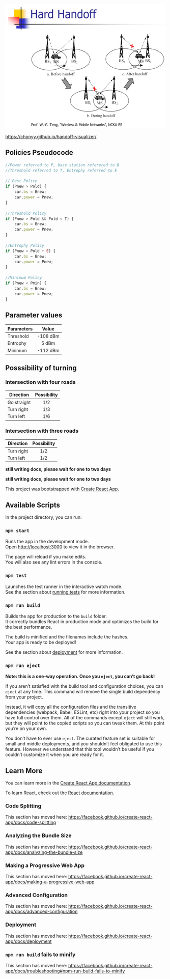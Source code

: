<p align=center>
    <img src="img/handoff.PNG" width="636" height="391">
</p>

https://chonyy.github.io/handoff-visualizer/

## Policies Pseudocode

```javascript
//Power referred to P, base station referered to B
//Threshold referred to T, Entrophy referred to E

// Best Policy
if (Pnew > Pold) {
    car.bs = Bnew;
    car.power = Pnew;
}

//Threshold Policy
if (Pnew > Pold && Pold < T) {
    car.bs = Bnew;
    car.power = Pnew;
}

//Entrophy Policy
if (Pnew > Pold + E) {
    car.bs = Bnew;
    car.power = Pnew;
}

//Minimum Policy
if (Pnew < Pmin) {
    car.bs = Bnew;
    car.power = Pnew;
}
```

## Parameter values

| Parameters |  Value   |
| ---------- | :------: |
| Threshold  | -108 dBm |
| Entrophy   |  5 dBm   |
| Minimum    | -112 dBm |

## Posssibility of turning

### Intersection with four roads

| Direction   | Possibility |
| ----------- | :---------: |
| Go straight |     1/2     |
| Turn right  |     1/3     |
| Turn left   |     1/6     |

### Intersection with three roads

| Direction  | Possibility |
| ---------- | :---------: |
| Turn right |     1/2     |
| Turn left  |     1/2     |

**still writing docs, please wait for one to two days**

**still writing docs, please wait for one to two days**

This project was bootstrapped with [Create React App](https://github.com/facebook/create-react-app).

## Available Scripts

In the project directory, you can run:

### `npm start`

Runs the app in the development mode.<br />
Open [http://localhost:3000](http://localhost:3000) to view it in the browser.

The page will reload if you make edits.<br />
You will also see any lint errors in the console.

### `npm test`

Launches the test runner in the interactive watch mode.<br />
See the section about [running tests](https://facebook.github.io/create-react-app/docs/running-tests) for more information.

### `npm run build`

Builds the app for production to the `build` folder.<br />
It correctly bundles React in production mode and optimizes the build for the best performance.

The build is minified and the filenames include the hashes.<br />
Your app is ready to be deployed!

See the section about [deployment](https://facebook.github.io/create-react-app/docs/deployment) for more information.

### `npm run eject`

**Note: this is a one-way operation. Once you `eject`, you can’t go back!**

If you aren’t satisfied with the build tool and configuration choices, you can `eject` at any time. This command will remove the single build dependency from your project.

Instead, it will copy all the configuration files and the transitive dependencies (webpack, Babel, ESLint, etc) right into your project so you have full control over them. All of the commands except `eject` will still work, but they will point to the copied scripts so you can tweak them. At this point you’re on your own.

You don’t have to ever use `eject`. The curated feature set is suitable for small and middle deployments, and you shouldn’t feel obligated to use this feature. However we understand that this tool wouldn’t be useful if you couldn’t customize it when you are ready for it.

## Learn More

You can learn more in the [Create React App documentation](https://facebook.github.io/create-react-app/docs/getting-started).

To learn React, check out the [React documentation](https://reactjs.org/).

### Code Splitting

This section has moved here: https://facebook.github.io/create-react-app/docs/code-splitting

### Analyzing the Bundle Size

This section has moved here: https://facebook.github.io/create-react-app/docs/analyzing-the-bundle-size

### Making a Progressive Web App

This section has moved here: https://facebook.github.io/create-react-app/docs/making-a-progressive-web-app

### Advanced Configuration

This section has moved here: https://facebook.github.io/create-react-app/docs/advanced-configuration

### Deployment

This section has moved here: https://facebook.github.io/create-react-app/docs/deployment

### `npm run build` fails to minify

This section has moved here: https://facebook.github.io/create-react-app/docs/troubleshooting#npm-run-build-fails-to-minify
